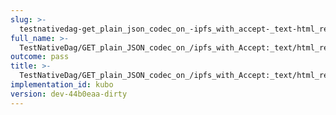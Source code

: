 ```yaml
---
slug: >-
  testnativedag-get_plain_json_codec_on_-ipfs_with_accept-_text-html_returns_html_(dag-index-html)-header_content-type
full_name: >-
  TestNativeDag/GET_plain_JSON_codec_on_/ipfs_with_Accept:_text/html_returns_HTML_(dag-index-html)/Header_Content-Type
outcome: pass
title: >-
  TestNativeDag/GET_plain_JSON_codec_on_/ipfs_with_Accept:_text/html_returns_HTML_(dag-index-html)/Header_Content-Type
implementation_id: kubo
version: dev-44b0eaa-dirty
---
```


